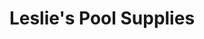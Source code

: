 ---
title: "Leslie's Pool Supplies"
url: /plano/leslies-pool-supplies-independence-parkway/
shop: swimming pool
---